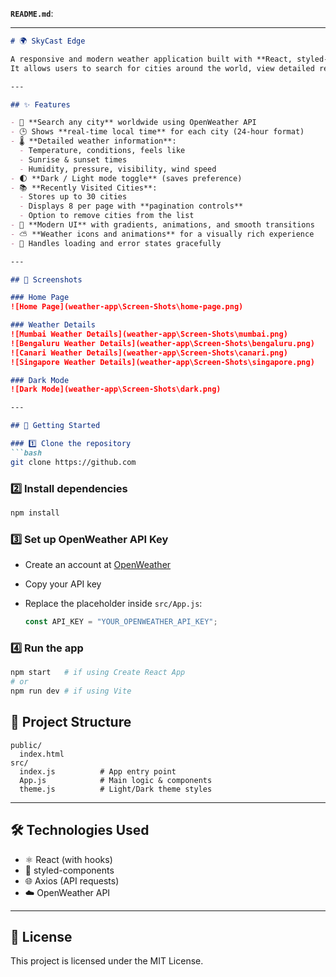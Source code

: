 **`README.md`**:

---

````markdown
# 🌍 SkyCast Edge

A responsive and modern weather application built with **React, styled-components, Axios, and the OpenWeather API**.  
It allows users to search for cities around the world, view detailed real-time weather information, and revisit recent searches with pagination.

---

## ✨ Features

- 🔎 **Search any city** worldwide using OpenWeather API  
- 🕒 Shows **real-time local time** for each city (24-hour format)  
- 🌡 **Detailed weather information**:
  - Temperature, conditions, feels like
  - Sunrise & sunset times
  - Humidity, pressure, visibility, wind speed  
- 🌓 **Dark / Light mode toggle** (saves preference)  
- 📚 **Recently Visited Cities**:
  - Stores up to 30 cities  
  - Displays 8 per page with **pagination controls**  
  - Option to remove cities from the list  
- 🎨 **Modern UI** with gradients, animations, and smooth transitions  
- ⛅ **Weather icons and animations** for a visually rich experience  
- 🦾 Handles loading and error states gracefully  

---

## 📸 Screenshots

### Home Page
![Home Page](weather-app\Screen-Shots\home-page.png)

### Weather Details
![Mumbai Weather Details](weather-app\Screen-Shots\mumbai.png)
![Bengaluru Weather Details](weather-app\Screen-Shots\bengaluru.png)
![Canari Weather Details](weather-app\Screen-Shots\canari.png)
![Singapore Weather Details](weather-app\Screen-Shots\singapore.png)

### Dark Mode
![Dark Mode](weather-app\Screen-Shots\dark.png)

---

## 🚀 Getting Started

### 1️⃣ Clone the repository
```bash
git clone https://github.com
````

### 2️⃣ Install dependencies

```bash
npm install
```

### 3️⃣ Set up OpenWeather API Key

* Create an account at [OpenWeather](https://openweathermap.org/api)
* Copy your API key
* Replace the placeholder inside `src/App.js`:

  ```js
  const API_KEY = "YOUR_OPENWEATHER_API_KEY";
  ```

### 4️⃣ Run the app

```bash
npm start   # if using Create React App
# or
npm run dev # if using Vite
```


## 📂 Project Structure

```
public/
  index.html
src/
  index.js          # App entry point
  App.js            # Main logic & components
  theme.js          # Light/Dark theme styles
```

---

## 🛠️ Technologies Used

* ⚛️ React (with hooks)
* 💅 styled-components
* 🌐 Axios (API requests)
* ☁️ OpenWeather API

---

## 📜 License

This project is licensed under the MIT License.
 

```
